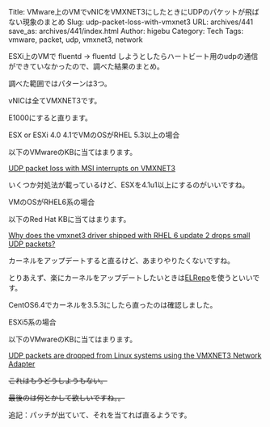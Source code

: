 Title: VMware上のVMでvNICをVMXNET3にしたときにUDPのパケットが飛ばない現象のまとめ
Slug: udp-packet-loss-with-vmxnet3
URL: archives/441
save_as: archives/441/index.html
Author: higebu
Category: Tech
Tags: vmware, packet, udp, vmxnet3, network

ESXi上のVMで fluentd → fluentd しようとしたらハートビート用のudpの通信ができていなかったので、調べた結果のまとめ。

調べた範囲ではパターンは3つ。

vNICは全てVMXNET3です。

E1000にすると直ります。

ESX or ESXi 4.0 4.1でVMのOSがRHEL 5.3以上の場合

以下のVMwareのKBに当てはまります。

[UDP packet loss with MSI interrupts on VMXNET3](http://kb.vmware.com/selfservice/microsites/search.do?language=en_US&cmd=displayKC&externalId=1026055 "UDP packet loss with MSI interrupts on VMXNET3")

いくつか対処法が載っているけど、ESXを4.1u1以上にするのがいいですね。

VMのOSがRHEL6系の場合

以下のRed Hat KBに当てはまります。

[Why does the vmxnet3 driver shipped with RHEL 6 update 2 drops small UDP packets?](https://access.redhat.com/knowledge/ja/node/67823 "Why does the vmxnet3 driver shipped with RHEL 6 update 2 drops small UDP packets?")

カーネルをアップデートすると直るけど、あまりやりたくないですね。

とりあえず、楽にカーネルをアップデートしたいときは[ELRepo](http://elrepo.org/tiki/tiki-index.php "ELRepo")を使うといいです。

CentOS6.4でカーネルを3.5.3にしたら直ったのは確認しました。

ESXi5系の場合

以下のVMwareのKBに当てはまります。

[UDP packets are dropped from Linux systems using the VMXNET3 Network Adapter](http://kb.vmware.com/selfservice/microsites/search.do?language=en_US&cmd=displayKC&externalId=2019944 "UDP packets are dropped from Linux systems using the VMXNET3 Network Adapter")

<del>これはもうどうしようもない。</del>

<del>最後のは何とかして欲しいですね。。</del>

追記：パッチが出ていて、それを当てれば直るようです。
